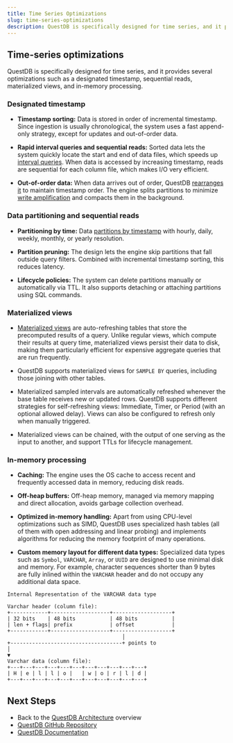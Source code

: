 ```yaml
---
title: Time Series Optimizations
slug: time-series-optimizations
description: QuestDB is specifically designed for time series, and it provides several optimizations such as a designated timestamp, sequential reads, materialized views, and in-memory processing.
---
```



## Time-series optimizations

QuestDB is specifically designed for time series, and it provides several optimizations such as a designated timestamp,
sequential reads, materialized views, and in-memory processing.

### Designated timestamp

- **Timestamp sorting:**
  Data is stored in order of incremental timestamp. Since ingestion is usually
  chronological, the system uses a fast append-only strategy, except for updates and out-of-order data.

- **Rapid interval queries and sequential reads:**
  Sorted data lets the system quickly locate the start and end of data files, which speeds
  up [interval queries](/docs/concept/interval-scan/). When data is accessed by increasing timestamp,
  reads are sequential for each column file, which makes I/O very efficient.

  <!-- this image is used also at the interval scan concept page. Please keep in sync -->
<Screenshot
  alt="Interval scan"
  title="Interval scan"
  src="images/guides/questdb-internals/intervalScan.webp"
  width={750}
/>

- **Out-of-order data:**
  When data arrives out of order, QuestDB [rearranges it](/docs/concept/partitions/#splitting-and-squashing-time-partitions) to maintain timestamp order. The
  engine splits partitions to minimize [write amplification](/docs/operations/capacity-planning/#write-amplification) and compacts them in the background.


### Data partitioning and sequential reads

- **Partitioning by time:**
  Data [partitions by timestamp](/docs/concept/partitions/) with hourly, daily, weekly, monthly, or yearly resolution.


<!-- This image is used also at the partition concepts page. Please keep in sync -->
<Screenshot
  alt="Diagram of data column files and how they are partitioned to form a table"
  title="Diagram of data column files and how they are partitioned to form a table"
  src="images/guides/questdb-internals/partitionModel.webp"
  width={1000}
  forceTheme="dark"
/>


- **Partition pruning:**
  The design lets the engine skip partitions that fall outside query filters. Combined with
  incremental timestamp sorting, this reduces latency.

- **Lifecycle policies:**
  The system can delete partitions manually or automatically via TTL. It also supports
  detaching or attaching partitions using SQL commands.

### Materialized views

- [Materialized views](https://questdb.com/docs/concept/mat-views/) are auto-refreshing tables that store the precomputed results of a query. Unlike regular views, which
  compute their results at query time, materialized views persist their data to disk, making them particularly efficient
  for expensive aggregate queries that are run frequently.

- QuestDB supports materialized views for `SAMPLE BY` queries, including those joining with other tables.

- Materialized sampled intervals are automatically refreshed whenever the base table receives new or updated rows. QuestDB
  supports different strategies for self-refreshing views: Immediate, Timer, or Period (with an optional allowed delay). Views
  can also be configured to refresh only when manually triggered.

- Materialized views can be chained, with the output of one serving as the input to another, and support TTLs for lifecycle management.


### In-memory processing

- **Caching:**
  The engine uses the OS cache to access recent and frequently accessed data in memory, reducing
  disk reads.

- **Off-heap buffers:**
  Off-heap memory, managed via memory mapping and direct allocation, avoids garbage
  collection overhead.

- **Optimized in-memory handling:**
  Apart from using CPU-level optimizations such as SIMD, QuestDB uses specialized hash tables (all of them with open
  addressing and linear probing) and implements algorithms for reducing the memory
  footprint of many operations.

- **Custom memory layout for different data types:**
  Specialized data types such as `Symbol`, `VARCHAR`, `Array`, or `UUID` are designed to use minimal disk and memory. For example,
  character sequences shorter than 9 bytes are fully inlined within the `VARCHAR` header and do not occupy any additional data space.

 ```text
 Internal Representation of the VARCHAR data type

Varchar header (column file):
+------------+-------------------+-------------------+
| 32 bits    | 48 bits           | 48 bits           |
| len + flags| prefix            | offset            |
+------------+-------------------+-------------------+
                                      │
+------------------------------------+ points to
│
▼
Varchar data (column file):
+---+---+---+---+---+---+---+---+---+---+---+
| H | e | l | l | o |   | w | o | r | l | d |
+---+---+---+---+---+---+---+---+---+---+---+
```

## Next Steps

- Back to the [QuestDB Architecture](/docs/guides/architecture/questdb-architecture) overview
- [QuestDB GitHub Repository](https://github.com/questdb/questdb)
- [QuestDB Documentation](/docs)
